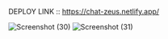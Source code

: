 
DEPLOY LINK :: https://chat-zeus.netlify.app/

![Screenshot (30)](https://github.com/anishsinhaa/Chat.zeus/assets/119957644/cf19dd78-276d-4a77-9aef-a1d225033ae6)
![Screenshot (31)](https://github.com/anishsinhaa/Chat.zeus/assets/119957644/fece01bd-f93e-44f0-8b76-2130396125d1)
